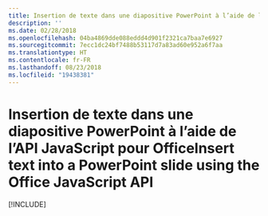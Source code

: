 ```yaml
---
title: Insertion de texte dans une diapositive PowerPoint à l’aide de l’API JavaScript pour Office
description: ''
ms.date: 02/28/2018
ms.openlocfilehash: 04ba4869dde088eddd4d901f2321ca7baa7e6927
ms.sourcegitcommit: 7ecc1dc24bf7488b53117d7a83ad60e952a6f7aa
ms.translationtype: HT
ms.contentlocale: fr-FR
ms.lasthandoff: 08/23/2018
ms.locfileid: "19438381"
---
```

# <a name="insert-text-into-a-powerpoint-slide-using-the-office-javascript-api"></a><span data-ttu-id="b13a3-102">Insertion de texte dans une diapositive PowerPoint à l’aide de l’API JavaScript pour Office</span><span class="sxs-lookup"><span data-stu-id="b13a3-102">Insert text into a PowerPoint slide using the Office JavaScript API</span></span>

[!INCLUDE[](../includes/powerpoint-tutorial-insert-text.md)]